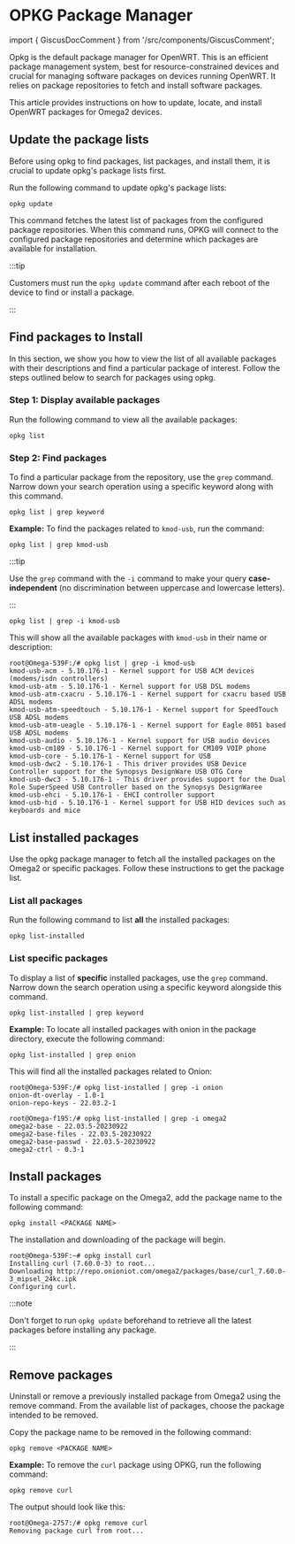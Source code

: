 # OPKG Package Manager

import { GiscusDocComment } from '/src/components/GiscusComment';

Opkg is the default package manager for OpenWRT. This is an efficient package management system, best for resource-constrained devices and crucial for managing software packages on devices running OpenWRT. It relies on package repositories to fetch and install software packages.

This article provides instructions on how to update, locate, and install OpenWRT packages for Omega2 devices.

## Update the package lists

Before using opkg to find packages, list packages, and install them, it is crucial to update opkg's package lists first.

Run the following command to update opkg's package lists:

```shell
opkg update
```

This command fetches the latest list of packages from the configured package repositories. When this command runs, OPKG will connect to the configured package repositories and determine which packages are available for installation.

:::tip

Customers must run the `opkg update` command after each reboot of the device to find or install a package.

:::

## Find packages to Install

In this section, we show you how to view the list of all available packages with their descriptions and find a particular package of interest. Follow the steps outlined below to search for packages using opkg.

### Step 1: Display available packages

Run the following command to view all the available packages:

```shell
opkg list
```

### Step 2: Find packages

To find a particular package from the repository, use the `grep` command. Narrow down your search operation using a specific keyword along with this command.

```shell
opkg list | grep keyword
```

**Example:** To find the packages related to `kmod-usb`, run the command:

```shell
opkg list | grep kmod-usb
```

:::tip

Use the `grep` command with the `-i` command to make your query **case-independent** (no discrimination between uppercase and lowercase letters).

:::

```shell
opkg list | grep -i kmod-usb
```

This will show all the available packages with `kmod-usb` in their name or description:

```shell
root@Omega-539F:/# opkg list | grep -i kmod-usb
kmod-usb-acm - 5.10.176-1 - Kernel support for USB ACM devices (modems/isdn controllers)
kmod-usb-atm - 5.10.176-1 - Kernel support for USB DSL modems
kmod-usb-atm-cxacru - 5.10.176-1 - Kernel support for cxacru based USB ADSL modems
kmod-usb-atm-speedtouch - 5.10.176-1 - Kernel support for SpeedTouch USB ADSL modems
kmod-usb-atm-ueagle - 5.10.176-1 - Kernel support for Eagle 8051 based USB ADSL modems
kmod-usb-audio - 5.10.176-1 - Kernel support for USB audio devices
kmod-usb-cm109 - 5.10.176-1 - Kernel support for CM109 VOIP phone
kmod-usb-core - 5.10.176-1 - Kernel support for USB
kmod-usb-dwc2 - 5.10.176-1 - This driver provides USB Device Controller support for the Synopsys DesignWare USB OTG Core
kmod-usb-dwc3 - 5.10.176-1 - This driver provides support for the Dual Role SuperSpeed USB Controller based on the Synopsys DesignWaree
kmod-usb-ehci - 5.10.176-1 - EHCI controller support
kmod-usb-hid - 5.10.176-1 - Kernel support for USB HID devices such as keyboards and mice
```

## List installed packages

Use the opkg package manager to fetch all the installed packages on the Omega2 or specific packages. Follow these instructions to get the package list.

### List all packages

Run the following command to list **all** the installed packages:

```shell
opkg list-installed
```

### List specific packages

To display a list of **specific** installed packages, use the `grep` command. Narrow down the search operation using a specific keyword alongside this command.

```shell
opkg list-installed | grep keyword
```

**Example:** To locate all installed packages with onion in the package directory, execute the following command:

```shell
opkg list-installed | grep onion
```

This will find all the installed packages related to Onion:

```shell
root@Omega-539F:/# opkg list-installed | grep -i onion
onion-dt-overlay - 1.0-1
onion-repo-keys - 22.03.2-1

root@Omega-f195:/# opkg list-installed | grep -i omega2
omega2-base - 22.03.5-20230922
omega2-base-files - 22.03.5-20230922
omega2-base-passwd - 22.03.5-20230922
omega2-ctrl - 0.3-1
```

## Install packages

To install a specific package on the Omega2, add the package name to the following command:

```shell
opkg install <PACKAGE NAME>
```

The installation and downloading of the package will begin.

```shell
root@Omega-539F:~# opkg install curl                                                                                                                
Installing curl (7.60.0-3) to root...
Downloading http://repo.onioniot.com/omega2/packages/base/curl_7.60.0-3_mipsel_24kc.ipk
Configuring curl.
```

:::note

Don't forget to run `opkg update` beforehand to retrieve all the latest packages before installing any package.

:::

## Remove packages

Uninstall or remove a previously installed package from Omega2 using the remove command. From the available list of packages, choose the package intended to be removed.

Copy the package name to be removed in the following command:

```shell
opkg remove <PACKAGE NAME>
```

**Example:** To remove the `curl` package using OPKG, run the following command:

```shell
opkg remove curl
```

The output should look like this:

```shell
root@Omega-2757:/# opkg remove curl
Removing package curl from root...
```

<GiscusDocComment />
